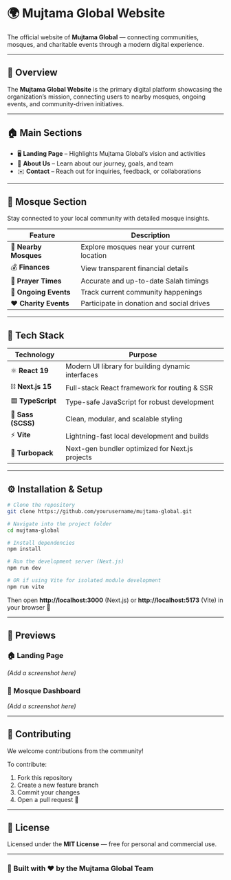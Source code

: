 # 🌍 Mujtama Global Website

The official website of **Mujtama Global** — connecting communities, mosques, and charitable events through a modern digital experience.

---

## 🚀 Overview

The **Mujtama Global Website** is the primary digital platform showcasing the organization’s mission, connecting users to nearby mosques, ongoing events, and community-driven initiatives.

---

## 🏠 Main Sections

- 🖥️ **Landing Page** – Highlights Mujtama Global’s vision and activities
- 👥 **About Us** – Learn about our journey, goals, and team
- ✉️ **Contact** – Reach out for inquiries, feedback, or collaborations

---

## 🕌 Mosque Section

Stay connected to your local community with detailed mosque insights.

| Feature               | Description                                |
| --------------------- | ------------------------------------------ |
| 🧭 **Nearby Mosques** | Explore mosques near your current location |
| 💰 **Finances**       | View transparent financial details         |
| 🕋 **Prayer Times**   | Accurate and up-to-date Salah timings      |
| 📅 **Ongoing Events** | Track current community happenings         |
| ❤️ **Charity Events** | Participate in donation and social drives  |

---

## 🧠 Tech Stack

| Technology         | Purpose                                           |
| ------------------ | ------------------------------------------------- |
| ⚛️ **React 19**    | Modern UI library for building dynamic interfaces |
| ⛓️ **Next.js 15**  | Full-stack React framework for routing & SSR      |
| 🟦 **TypeScript**  | Type-safe JavaScript for robust development       |
| 🎨 **Sass (SCSS)** | Clean, modular, and scalable styling              |
| ⚡ **Vite**        | Lightning-fast local development and builds       |
| 🚀 **Turbopack**   | Next-gen bundler optimized for Next.js projects   |

---

## ⚙️ Installation & Setup

```bash
# Clone the repository
git clone https://github.com/yourusername/mujtama-global.git

# Navigate into the project folder
cd mujtama-global

# Install dependencies
npm install

# Run the development server (Next.js)
npm run dev

# OR if using Vite for isolated module development
npm run vite
```

Then open **http://localhost:3000** (Next.js) or **http://localhost:5173** (Vite) in your browser 🚀

---

## 📸 Previews

### 🏠 Landing Page

_(Add a screenshot here)_

### 🕌 Mosque Dashboard

_(Add a screenshot here)_

---

## 🤝 Contributing

We welcome contributions from the community!

To contribute:

1. Fork this repository
2. Create a new feature branch
3. Commit your changes
4. Open a pull request 🎉

---

## 🧾 License

Licensed under the **MIT License** — free for personal and commercial use.

---

### 💫 Built with ❤️ by the Mujtama Global Team

